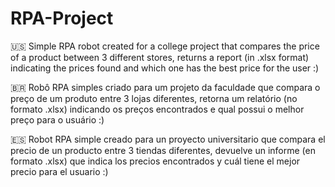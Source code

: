 # RPA-Project

:us: Simple RPA robot created for a college project that compares the price of a product between 3 different stores, returns a report (in .xlsx format) indicating the prices found and which one has the best price for the user :)

:brazil: Robô RPA simples criado para um projeto da faculdade que compara o preço de um produto entre 3 lojas diferentes, retorna um relatório (no formato .xlsx) indicando os preços encontrados e qual possui o melhor preço para o usuário :)

:es: Robot RPA simple creado para un proyecto universitario que compara el precio de un producto entre 3 tiendas diferentes, devuelve un informe (en formato .xlsx) que indica los precios encontrados y cuál tiene el mejor precio para el usuario :)
